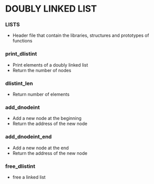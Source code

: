 # DOUBLY LINKED LIST

### LISTS
- Header file that contain the libraries, structures and prototypes of functions
### print_dlistint
- Print elements of a doubly linked list
- Return the number of nodes
### dlistint_len
- Return number of elements
### add_dnodeint
- Add a new node at the beginning
- Return the address of the new node
### add_dnodeint_end
- Add a new node at the end
- Return the address of the new node
### free_dlistint
- free a linked list